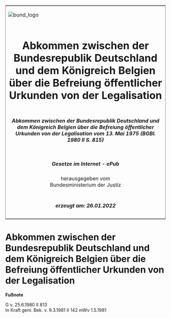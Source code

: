 <span id="DECKBLATT.html"></span>

<table border="0" frame="border" width="100%">

<tr valign="top">

<td align="left">

![bund\_logo](BfJ_2021_Web_de_de.gif)

</td>

<td align="right">

 

</td>

</tr>

<tr align="center" valign="middle">

<td colspan="2">

# Abkommen zwischen der Bundesrepublik Deutschland und dem Königreich Belgien über die Befreiung öffentlicher Urkunden von der Legalisation

</td>

</tr>

<tr align="center" valign="middle">

<td colspan="2">

##### Abkommen zwischen der Bundesrepublik Deutschland und dem Königreich Belgien über die Befreiung öffentlicher Urkunden von der Legalisation vom 13. Mai 1975 (BGBl. 1980 II S. 815)

</td>

</tr>

<tr align="center" valign="middle">

<td colspan="2">

  
  

##### Gesetze im Internet - ePub  
  
herausgegeben vom  
Bundesministerium der Justiz

</td>

</tr>

<tr align="center" valign="bottom">

<td colspan="2">

  
  

##### erzeugt am: 26.01.2022

</td>

</tr>

</table>

<span id="BJNR208150980.html"></span>

# Abkommen zwischen der Bundesrepublik Deutschland und dem Königreich Belgien über die Befreiung öffentlicher Urkunden von der Legalisation

<div>

  
**Fußnote**

<div class="jnhtml">

<div>

<div class="jurAbsatz">

G v. 25.6.1980 II 813  
In Kraft gem. Bek. v. 9.3.1981 II 142 mWv 1.5.1981

</div>

</div>

</div>

</div>

